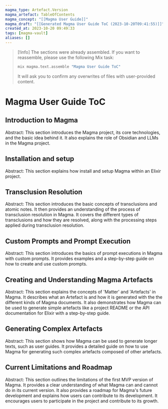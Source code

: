 ```yaml
---
magma_type: Artefact.Version
magma_artefact: TableOfContents
magma_concept: "[[Magma User Guide]]"
magma_draft: "[[Generated Magma User Guide ToC (2023-10-20T09:41:55)]]"
created_at: 2023-10-20 09:49:33
tags: [magma-vault]
aliases: []
---
```


>[!info]
>The sections were already assembled. If you want to reassemble, please use the following Mix task:
>
>```sh
>mix magma.text.assemble "Magma User Guide ToC"
>```
>
>It will ask you to confirm any overwrites of files with user-provided content.

# Magma User Guide ToC

## Introduction to Magma

Abstract: This section introduces the Magma project, its core technologies, and the basic idea behind it. It also explains the role of Obsidian and LLMs in the Magma project.

## Installation and setup

Abstract: This section explains how install and setup Magma within an Elixir project.

## Transclusion Resolution

Abstract: This section introduces the basic concepts of transclusions and atomic notes. It then provides an understanding of the process of transclusion resolution in Magma. It covers the different types of transclusions and how they are resolved, along with the processing steps applied during transclusion resolution.

## Custom Prompts and Prompt Execution

Abstract: This section introduces the basics of prompt executions in Magma with  custom prompts. It provides examples and a step-by-step guide on how to create and use custom prompts.

## Creating and Understanding Magma Artefacts

Abstract: This section explains the concepts of 'Matter' and 'Artefacts' in Magma. It describes what an Artefact is and how it is generated with the the different kinds of Magma documents. It also demonstrates how Magma can be used to generate simple artefacts like a project README or the API documentation for Elixir with a step-by-step guide.

## Generating Complex Artefacts

Abstract: This section shows how Magma can be used to generate longer texts, such as user guides. It provides a detailed guide on how to use Magma for generating such complex artefacts composed of other artefacts.

## Current Limitations and Roadmap

Abstract: This section outlines the limitations of the first MVP version of Magma. It provides a clear understanding of what Magma can and cannot do in its current version. It also provides a roadmap for Magma's future development and explains how users can contribute to its development. It encourages users to participate in the project and contribute to its growth.
